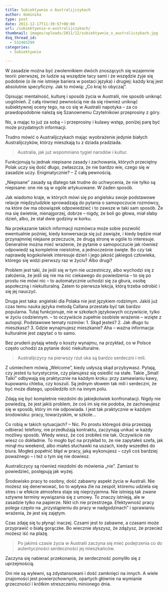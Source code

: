 ```yaml
---
title: Subiektywnie o Australijczykach
author: dominika
type: post
date: 2011-12-17T11:39:57+00:00
url: /subiektywnie-o-australijczykach/
thumbnail: images/uploads/2011/12/subiektywnie_o_australiczykach.jpg
dsq_thread_id:
  - 532465299
categories:
  - Subiektywnie

---
```

W zasadzie można być zwolennikiem dwóch znoszących się wzajemnie teorii: pierwszej, że ludzie są wszędzie tacy sami i że wszędzie żyje się podobnie (o ile nie istnieje bariera w postaci języka) i drugiej: każdy kraj jest absolutnie specyficzny. Jak to mówią: &#8222;Co kraj to obyczaj&#8221;.

Opisując mentalność, kulturę i sposób życia w Australii, nie sposób uniknąć uogólnień. Z całą również pewnością nie da się również uniknąć subiektywnej oceny tego, na co się w Australii napotyka &#8211; za co prawdopodobnie należą się Szanownemu Czytelnikowi przeprosiny z góry.

<!--more-->

No, a mając to już za sobą &#8211; i przeprosiny i kulawy wstęp, poniżej parę być może przydatnych informacji.

Trudno mówić o Australijczykach mając wyobrażenie jedynie białych Australijczyków, którzy mieszkają tu z dziada pradziada.

> Australia, jak już wspomniano tygiel narodów i kultur.

Funkcjonują tu jednak niepisane zasady i zachowania, których przeciętny Polak uczy się dość długo, zwłaszcza, że nie bardzo wie, czego się w zasadzie uczy. Enigmatycznie? &#8211; Z całą pewnością.

&#8222;Niepisane&#8221; zasady są dlatego tak trudne do uchwycenia, że nie tylko są niepisane: one nie są w ogóle artykuowane. W żaden sposób.

Jak wiadomo kraje, w których mówi się po angielsku swoje podstawowe relacje międzyludzkie sprowadzają do pytania o samopoczucie rozmówcy, na które ów ma obowiązek odpowiedzieć i to zawsze w taki sam sposób. Że ma się świetnie, nienajgorzej, dobrze &#8211; nigdy, że boli go głowa, miał słaby dzień, albo, że stał dwie godziny w korku.

Na przekazanie takich informacji rozmówca może sobie pozwolić ewentualnie poźniej, kiedy konwersacja się już zawiąże, i kiedy będzie miał przynajmniej niejasne przeczucie, że drugą stronę w ogóle to interesuje. Generalnie można mieć wrażenie, że pytanie o samopoczucie jak również odpowiedź są kompletnie nieistotne, a jednocześnie święte. Bo czy tak naprawdę kogokolwiek interesuje dzień i jego jakość jakiegoś człowieka, którego się widzi pierwszy raz w życiu? Albo drugi?

Problem jest taki, że jeśli się w tym nie uczestniczy, albo wychodzi się z założenia, że jeśli się nie ma nic ciekawego do powiedzenia &#8211; to się po prostu nie mówi nic &#8211; to automatycznie uchodzi się za gbura, osobę aspołeczną i niekulturalną. Zatem to pierwsza lekcja, którą trzeba odrobić i się jej nauczyć.

Druga jest taka: angielski dla Polaka nie jest językiem rodzimym. Jakiś już czas temu nauka języka metodą Callana przestała być tak bardzo popularna. Tutaj funkcjonuje, nie w szkołach językowych oczywiście, tylko w życiu codziennym. &#8211; to oczywiście zupełnie osobiste wrażenie &#8211; wzięte z autopsji. Podstawowe tematy rozmów: 1. Skąd jesteś? 2. Jak długo tu mieszkasz? 3. Gdzie wynajmujesz mieszkanie? Aha &#8211; ważna informacja: kulturalnie jest zapytać o to samo.

Bez pruderii pytają wtedy o koszty wynajmu, na przykład, co w Polsce często uchodzi za pytanie dość niekulturalne.

> Australijczycy na pierwszy rzut oka są bardzo serdeczni i mili.

Z uśmiechem mówią &#8222;Welcome&#8221;, kiedy usłyszą skąd przybywasz. Pytają, czy jesteś tu turystycznie, czy planujesz się osiedlić na stałe. Takie &#8222;Small Talki&#8221; odbywają się praktycznie na każdym kroku: przy zamawianiu kawy, kupowaniu chleba, czy koszuli. Są jednym słowem tak mili i serdeczni, że być może dlatego, upośledziło ich na innym polu.

Zdają się być kompletnie niezdolni do jakiejkolwiek konfronatacji. Nigdy nie powiedzą, że jest jakiś problem, że coś im się nie podoba, że zachowujesz się w sposób, który im nie odpowiada. I jest tak praktycznie w każdym środowisku: pracy, towarzyskim, w szkole&#8230;

Co robią w takich sytuacjach? &#8211; Nic. Po prostu któregoś dnia przestają odbierać telefony, nie przedłużają kontraktu, zaczynają unikać w każdy możliwy sposób. Wtedy wiesz, że coś zrobiłeś nie tak. Oczywiście nie wiesz co dokładnie. To mogło być na przykład to, że nie zapytałeś szefa, jak minął mu weekend, albo miałeś słuchawki na uszach, kiedy wszedłeś do biura. Mogłeś popełnić błąd w pracy, jaką wykonujesz &#8211; czyli coś bardziej poważnego &#8211; i też o tym się nie dowiesz.

Australiczycy są również niezdolni do mówienia &#8222;nie&#8221;. Zamiast to powiedzieć, postępują jak wyżej.

Środowisko pracy to osobny, dość zabawny aspekt życia w Australi. Nie możesz się denerwować, bo to wpływa źle na zespół, któremu udziela się stres i w efekcie atmosfera staje się nieprzyjemna. Nie istnieją tak zwane sztywne terminy wywiązania się z umowy. To znaczy istnieją, ale w zasadzie tylko na papierze. Nikt ich nie przestrzega. Efektywność pracy polega często na &#8222;przystąpieniu do pracy w nadgodzinach&#8221; i sprawianiu wrażenia, że jest się zajętym.

Czas zdaję się tu płynąć inaczej. Czsami jest to zabawne, a czasami może przyprawić o białą gorączke. Bo wiecznie słyszysz, że zdążysz, że przecież możesz iść na plażę.

> Po jakimś czasie życia w Australii zaczyna się mieć podejrzenia co do autentyczności serdeczności jej mieszkańców.

Zaczyna się nabierać przekonania, że serdeczność pomyliło się z uprzejmością.

Oni nie są wylewni, są zdystansowani i dość zamknięci na innych. A wiele znajomości jest powierzchownych, opartych głównie na wymianie grzeczności i krótkim streszczeniu minionego dnia.